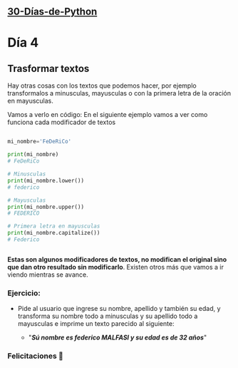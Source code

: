 ## [30-Días-de-Python](./../README.md)

# Día 4

## Trasformar textos

Hay otras cosas con los textos que podemos hacer, por ejemplo transformalos a minusculas, mayusculas o con la primera letra de la oración en mayusculas.

Vamos a verlo en código:
En el siguiente ejemplo vamos a ver como funciona cada modificador de textos

```python

mi_nombre='FeDeRiCo'

print(mi_nombre)
# FeDeRiCo

# Minusculas
print(mi_nombre.lower())
# federico

# Mayusculas
print(mi_nombre.upper())
# FEDERICO

# Primera letra en mayusculas
print(mi_nombre.capitalize())
# Federico



```

**Estas son algunos modificadores de textos, no modifican el original sino que dan otro resultado sin modificarlo**. Existen otros más que vamos a ir viendo mientras se avance.

### Ejercicio:

- Pide al usuario que ingrese su nombre, apellido y también su edad, y transforma su nombre todo a minusculas y su apellido todo a mayusculas e imprime un texto parecido al siguiente:

  - "**_Sú nombre es federico MALFASI y su edad es de 32 años_**"

### Felicitaciones 🎊
